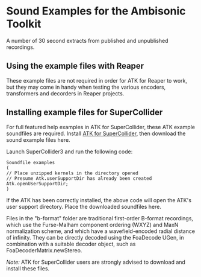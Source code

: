 # Sound Examples for the Ambisonic Toolkit

A number of 30 second extracts from published and unpublished recordings.

## Using the example files with Reaper

These example files are not required in order for ATK for Reaper to work, but they may come in handy when testing the various encoders, transformers and decorders in Reaper projects.

## Installing example files for SuperCollider

For full featured help examples in ATK for SuperCollider, these ATK example soundfiles are required. Install [ATK for SuperCollider](http://ambisonictoolki.github.io/download/supercollider/), then download the sound example files here.

Launch SuperCollider3 and run the following code:

```
Soundfile examples
(
// Place unzipped kernels in the directory opened
// Presume Atk.userSupportDir has already been created
Atk.openUserSupportDir;
)
```

If the ATK has been correctly installed, the above code will open the ATK's user support directory. Place the downloaded soundfiles here.

Files in the "b-format" folder are traditional first-order B-format recordings, which use the Furse-Malham component ordering (WXYZ) and MaxN normalization scheme, and which have a wavefield-encoded radial distance of infinity. They can be directly decoded using the FoaDecode UGen, in combination with a suitable decoder object, such as FoaDecoderMatrix.newStereo.

*Note:* ATK for SuperCollider users are strongly advised to download and install these files.